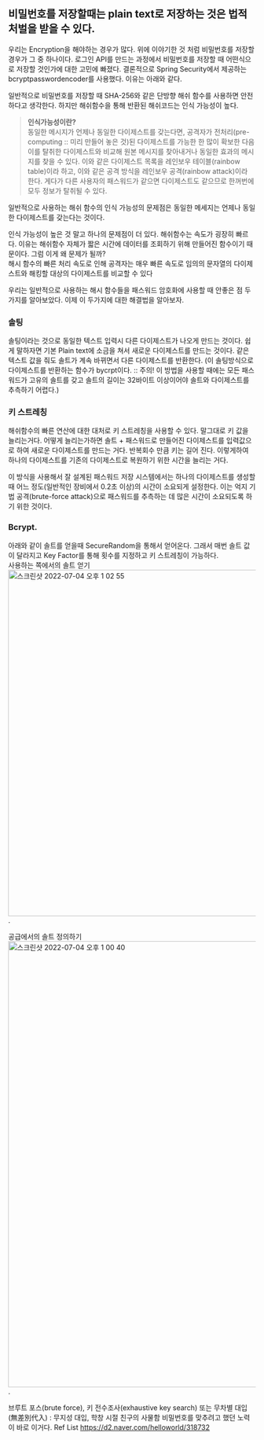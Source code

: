 ## 비밀번호를 저장할때는 plain text로 저장하는 것은 법적 처벌을 받을 수 있다.  
우리는 Encryption을 해야하는 경우가 많다. 위에 이야기한 것 처럼 비밀번호를 저장할 경우가 그 중 하나이다. 로그인 API를 만드는 과정에서 비밀번호를 저장할 때 어떤식으로 저장할 것인가에 대한 고민에 빠졌다. 결론적으로 Spring Security에서 제공하는 bcryptpasswordencoder를 사용했다. 이유는 아래와 같다.  
  
일반적으로 비밀번호를 저장할 때 SHA-256와 같은 단방향 해쉬 함수를 사용하면 안전하다고 생각한다. 하지만 해쉬함수을 통해 반환된 해쉬코드는 인식 가능성이 높다.   
  
>**인식가능성이란?**  
>동일한 메시지가 언제나 동일한 다이제스트를 갖는다면, 공격자가 전처리(pre-computing :: 미리 만들어 놓은 것)된 다이제스트를 가능한 한 많이 확보한 다음 이를 탈취한 다이제스트와 비교해 원본 메시지를 찾아내거나 동일한 효과의 메시지를 찾을 수 있다. 이와 같은 다이제스트 목록을 레인보우 테이블(rainbow table)이라 하고, 이와 같은 공격 방식을 레인보우 공격(rainbow attack)이라 한다. 게다가 다른 사용자의 패스워드가 같으면 다이제스트도 같으므로 한꺼번에 모두 정보가 탈취될 수 있다.  

일반적으로 사용하는 해쉬 함수의 인식 가능성의 문제점은 동일한 메세지는 언제나 동일한 다이제스트를 갖는다는 것이다.   
  
인식 가능성이 높은 것 말고 하나의 문제점이 더 있다. 해쉬함수는 속도가 굉장히 빠르다. 이유는 해쉬함수 자체가 짧은 시간에 데이터를 조회하기 위해 만들어진 함수이기 때문이다. 그럼 이게 왜 문제가 될까?  
해시 함수의 빠른 처리 속도로 인해 공격자는 매우 빠른 속도로 임의의 문자열의 다이제스트와 해킹할 대상의 다이제스트를 비교할 수 있다  
  
우리는 일반적으로 사용하는 해시 함수들을 패스워드 암호화에 사용할 때 안좋은 점 두가지를 알아보았다. 이제 이 두가지에 대한 해결법을 알아보자.  
  
### 솔팅    
솔팅이라는 것으로 동일한 텍스트 입력시 다른 다이제스트가 나오게 만드는 것이다. 쉽게 말하자면 기본 Plain text에 소금을 쳐서 새로운 다이제스트를 만드는 것이다. 같은 텍스트 값을 줘도 솔트가 계속 바뀌면서 
다른 다이제스트를 반환한다. (이 솔팅방식으로 다이제스트를 반환하는 함수가 bycrpt이다. :: 주의! 이 방법을 사용할 때에는 모든 패스워드가 고유의 솔트를 갖고 솔트의 길이는 32바이트 이상이어야 솔트와 다이제스트를 추측하기 어렵다.)  
  
### 키 스트레칭      
해쉬함수의 빠른 연산에 대한 대처로 키 스트레칭을 사용할 수 있다. 말그대로 키 값을 늘리는거다. 어떻게 늘리는가하면 솔트 + 패스워드로 만들어진 다이제스트를 입력값으로 하여 새로운 다이제스트를 만드는 거다. 반복회수 만큼 키는 길어 진다. 이렇게하여 하나의 다이제스트를 기존의 다이제스트로 복원하기 위한 시간을 늘리는 거다.  
  
이 방식을 사용해서 잘 설계된 패스워드 저장 시스템에서는 하나의 다이제스트를 생성할 때 어느 정도(일반적인 장비에서 0.2초 이상)의 시간이 소요되게 설정한다. 이는 억지 기법 공격(brute-force attack)으로 패스워드를 추측하는 데 많은 시간이 소요되도록 하기 위한 것이다.

### Bcrypt. 
아래와 같이 솔트를 얻을때 SecureRandom을 통해서 얻어온다. 그래서 매번 솔트 값이 달라지고 Key Factor를 통해 횟수를 지정하고 키 스트레칭이 가능하다.  
사용하는 쪽에서의 솔트 얻기   
<img width="705" alt="스크린샷 2022-07-04 오후 1 02 55" src="https://user-images.githubusercontent.com/78134917/177079511-dd0646ca-f210-4cde-b476-71a02481be71.png">.  
   
공급에서의 솔트 정의하기   
<img width="908" alt="스크린샷 2022-07-04 오후 1 00 40" src="https://user-images.githubusercontent.com/78134917/177079274-6bcf1c0f-2f72-4188-b145-ade4f18f0609.png">.  


브루트 포스(brute force), 키 전수조사(exhaustive key search) 또는 무차별 대입(無差別代入) : 무지성 대입, 학창 시절 친구의 사물함 비밀번호를 맞추려고 했던 노력이 바로 이거다.
Ref List 
https://d2.naver.com/helloworld/318732
